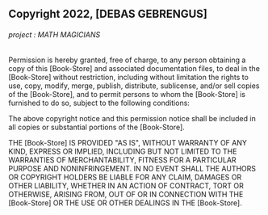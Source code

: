 ## Copyright 2022, [DEBAS GEBRENGUS]
###### project : MATH MAGICIANS

Permission is hereby granted, free of charge, to any person obtaining a copy of this [Book-Store] and associated documentation files, to deal in the [Book-Store] without restriction, including without limitation the rights to use, copy, modify, merge, publish, distribute, sublicense, and/or sell copies of the [Book-Store], and to permit persons to whom the [Book-Store] is furnished to do so, subject to the following conditions:

The above copyright notice and this permission notice shall be included in all copies or substantial portions of the [Book-Store].

THE [Book-Store] IS PROVIDED "AS IS", WITHOUT WARRANTY OF ANY KIND, EXPRESS OR IMPLIED, INCLUDING BUT NOT LIMITED TO THE WARRANTIES OF MERCHANTABILITY, FITNESS FOR A PARTICULAR PURPOSE AND NONINFRINGEMENT. IN NO EVENT SHALL THE AUTHORS OR COPYRIGHT HOLDERS BE LIABLE FOR ANY CLAIM, DAMAGES OR OTHER LIABILITY, WHETHER IN AN ACTION OF CONTRACT, TORT OR OTHERWISE, ARISING FROM, OUT OF OR IN CONNECTION WITH THE [Book-Store] OR THE USE OR OTHER DEALINGS IN THE [Book-Store].